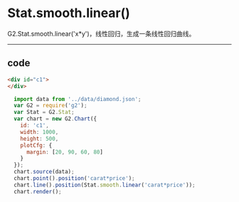 # Stat.smooth.linear()

G2.Stat.smooth.linear('x*y')，线性回归，生成一条线性回归曲线。

----

## code

```html
<div id="c1">
</div>
```

```js
  import data from '../data/diamond.json';
  var G2 = require('g2');
  var Stat = G2.Stat;
  var chart = new G2.Chart({
    id: 'c1',
    width: 1000,
    height: 500,
    plotCfg: {
      margin: [20, 90, 60, 80]
    }
  });
  chart.source(data);
  chart.point().position('carat*price');
  chart.line().position(Stat.smooth.linear('carat*price'));
  chart.render();
```
